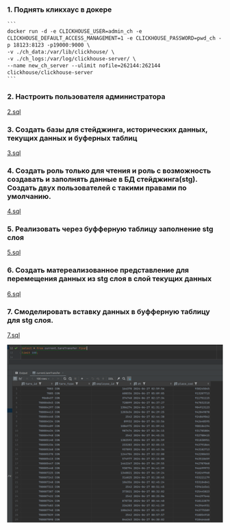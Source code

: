 ### 1. Поднять кликхаус в докере

    ```
    docker run -d -e CLICKHOUSE_USER=admin_ch -e CLICKHOUSE_DEFAULT_ACCESS_MANAGEMENT=1 -e CLICKHOUSE_PASSWORD=pwd_ch -p 18123:8123 -p19000:9000 \
    -v ./ch_data:/var/lib/clickhouse/ \
    -v ./ch_logs:/var/log/clickhouse-server/ \
    --name new_ch_server --ulimit nofile=262144:262144 clickhouse/clickhouse-server
    ```
### 2. Настроить пользователя администратора
   [2.sql](https://github.com/IrinaDanilova-dev/WB-Practice-BI-OLAP/blob/main/clickhouse/2.sql)

### 3.  Создать базы для стейджинга, исторических данных, текущих данных и буферных таблиц
   [3.sql](https://github.com/IrinaDanilova-dev/WB-Practice-BI-OLAP/blob/main/clickhouse/3.sql)

### 4.  Создать роль только для чтения и роль с возможность создавать и заполнять данные в БД стейджинга(stg). Создать двух пользователей с такими правами по умолчанию.
   [4.sql](https://github.com/IrinaDanilova-dev/WB-Practice-BI-OLAP/blob/main/clickhouse/4.sql)

### 5.  Реализовать через буфферную таблицу заполнение stg слоя
   [5.sql](https://github.com/IrinaDanilova-dev/WB-Practice-BI-OLAP/blob/main/clickhouse/5.sql)

### 6.  Создать матереализованное представление для перемещения данных из stg слоя в слой текущих данных
   [6.sql](https://github.com/IrinaDanilova-dev/WB-Practice-BI-OLAP/blob/main/clickhouse/6.sql)

### 7.  Смоделировать вставку данных в буфферную таблицу для stg слоя.
   [7.sql](https://github.com/IrinaDanilova-dev/WB-Practice-BI-OLAP/blob/main/clickhouse/7.sql)

   ![current](https://github.com/IrinaDanilova-dev/WB-Practice-BI-OLAP/blob/main/clickhouse/7_images/current.png)

